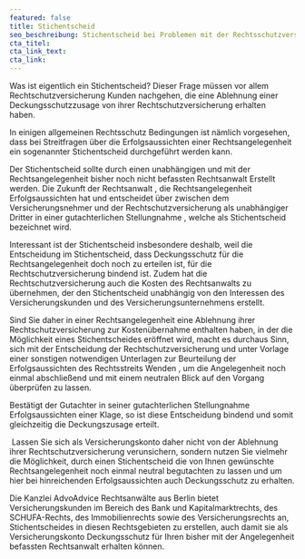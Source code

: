 ```yaml
---
featured: false
title: Stichentscheid
seo_beschreibung: Stichentscheid bei Problemen mit der Rechtsschutzversicherung
cta_titel:
cta_link_text:
cta_link:
---
```


Was ist eigentlich ein Stichentscheid? Dieser Frage m&uuml;ssen vor allem Rechtschutzversicherung Kunden nachgehen, die eine Ablehnung einer Deckungsschutzzusage von ihrer Rechtschutzversicherung erhalten haben.&nbsp;

In einigen allgemeinen Rechtsschutz Bedingungen ist n&auml;mlich vorgesehen, dass bei Streitfragen &uuml;ber die Erfolgsaussichten einer Rechtsangelegenheit ein sogenannter Stichentscheid durchgef&uuml;hrt werden kann.&nbsp;

Der Stichentscheid sollte durch einen unabh&auml;ngigen und mit der Rechtsangelegenheit bisher noch nicht befassten Rechtsanwalt Erstellt werden. Die Zukunft der Rechtsanwalt , die Rechtsangelegenheit Erfolgsaussichten hat und entscheidet &uuml;ber zwischen dem Versicherungsnehmer und der Rechtschutzversicherung als unabh&auml;ngiger Dritter in einer gutachterlichen Stellungnahme , welche als Stichentscheid bezeichnet wird.

Interessant ist der Stichentscheid insbesondere deshalb, weil die Entscheidung im Stichentscheid, dass Deckungsschutz f&uuml;r die Rechtsangelegenheit doch noch zu erteilen ist, f&uuml;r die Rechtschutzversicherung bindend ist. Zudem hat die Rechtschutzversicherung auch die Kosten des Rechtsanwalts zu &uuml;bernehmen, der den Stichentscheid unabh&auml;ngig von den Interessen des Versicherungskunden und des Versicherungsunternehmens erstellt.&nbsp;

Sind Sie daher in einer Rechtsangelegenheit eine Ablehnung ihrer Rechtschutzversicherung zur Kosten&uuml;bernahme enthalten haben, in der die M&ouml;glichkeit eines Stichentscheides er&ouml;ffnet wird, macht es durchaus Sinn, sich mit der Entscheidung der Rechtschutzversicherung und unter Vorlage einer sonstigen notwendigen Unterlagen zur Beurteilung der Erfolgsaussichten des Rechtsstreits Wenden , um die Angelegenheit noch einmal abschlie&szlig;end und mit einem neutralen Blick auf den Vorgang &uuml;berpr&uuml;fen zu lassen.

Best&auml;tigt der Gutachter in seiner gutachterlichen Stellungnahme&nbsp; Erfolgsaussichten einer Klage, so ist diese Entscheidung bindend und somit gleichzeitig die Deckungszusage erteilt.&nbsp;

&nbsp;Lassen Sie sich als Versicherungskonto daher nicht von der Ablehnung ihrer Rechtschutzversicherung verunsichern, sondern nutzen Sie vielmehr die M&ouml;glichkeit, durch einen Stichentscheid die von Ihnen gew&uuml;nschte Rechtsangelegenheit noch einmal neutral begutachten zu lassen und um hier bei hinreichenden Erfolgsaussichten auch Deckungsschutz zu erhalten.

Die Kanzlei AdvoAdvice Rechtsanw&auml;lte aus Berlin bietet Versicherungskunden im Bereich des Bank und Kapitalmarktrechts, des SCHUFA-Rechts, des Immobilienrechts sowie des Versicherungsrechts an, Stichentscheides in diesen Rechtsgebieten zu erstellen, auch damit sie als Versicherungskonto Deckungsschutz f&uuml;r Ihren bisher mit der Angelegenheit befassten Rechtsanwalt erhalten k&ouml;nnen.

&nbsp;

&nbsp;

&nbsp;

&nbsp;

&nbsp;

&nbsp;

&nbsp;